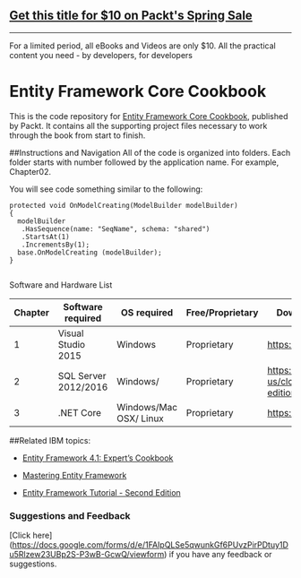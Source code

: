 ## [Get this title for $10 on Packt's Spring Sale](https://www.packt.com/B05284?utm_source=github&utm_medium=packt-github-repo&utm_campaign=spring_10_dollar_2022)
-----
For a limited period, all eBooks and Videos are only $10. All the practical content you need \- by developers, for developers

# Entity Framework Core Cookbook

This is the code repository for [Entity Framework Core Cookbook](https://www.packtpub.com/application-development/entity-framework-core-10-cookbook-second-edition?utm_source=github&utm_medium=repository&utm_content=9781785883309), published by Packt. It contains all the supporting project files necessary to work through the book from start to finish.

##Instructions and Navigation
All of the code is organized into folders. Each folder starts with number followed by the application name. For example, Chapter02.

You will see code something similar to the following:

```
protected void OnModelCreating(ModelBuilder modelBuilder)
{
  modelBuilder
   .HasSequence(name: "SeqName", schema: "shared")
   .StartsAt(1)
   .IncrementsBy(1);
  base.OnModelCreating (modelBuilder);
}


```

Software and Hardware List

| Chapter  | Software required       | OS required           | Free/Proprietary | Download links to the software           |
| -------- | ------------------------| ----------------------|------------------|------------------------------------------|
| 1        |Visual Studio 2015       | Windows               |  Proprietary     |  https://www.visualstudio.com            |
| 2        |SQL Server 2012/2016     | Windows/              |  Proprietary     |https://www.microsoft.com/en-us/cloud-platform/sql-server-editions-express|
| 3        |.NET Core                | Windows/Mac OSX/ Linux|  Proprietary     | https://www.microsoft.com/net/core       |

##Related IBM topics:

* [Entity Framework 4.1: Expert’s Cookbook](https://www.packtpub.com/application-development/entity-framework-41-expert%E2%80%99s-cookbook?utm_source=github&utm_medium=repository&utm_content=9781849684460)

* [Mastering Entity Framework](https://www.packtpub.com/application-development/mastering-entity-framework?utm_source=github&utm_medium=repository&utm_content=9781784391003)

* [Entity Framework Tutorial - Second Edition](https://www.packtpub.com/application-development/entity-framework-tutorial-second-edition?utm_source=github&utm_medium=repository&utm_content=9781783550012)

### Suggestions and Feedback
[Click here] (https://docs.google.com/forms/d/e/1FAIpQLSe5qwunkGf6PUvzPirPDtuy1Du5Rlzew23UBp2S-P3wB-GcwQ/viewform) if you have any feedback or suggestions.
